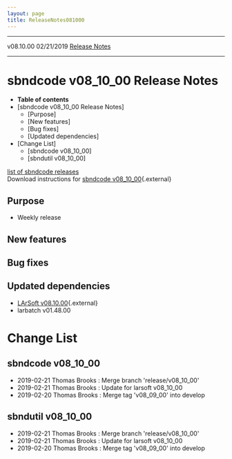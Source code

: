 ```yaml
---
layout: page
title: ReleaseNotes081000
---
```


  ----------- ------------ -- -- ------------------------------------------------------
  v08.10.00   02/21/2019         [Release Notes](ReleaseNotes081000.html)
  ----------- ------------ -- -- ------------------------------------------------------



sbndcode v08\_10\_00 Release Notes
======================================================================================

-   **Table of contents**
-   [sbndcode v08\_10\_00 Release
    Notes]
    -   [Purpose]
    -   [New features]
    -   [Bug fixes]
    -   [Updated dependencies]
-   [Change List]
    -   [sbndcode v08\_10\_00]
    -   [sbndutil v08\_10\_00]

[list of sbndcode
releases](List_of_SBND_code_releases.html)\
Download instructions for [sbndcode
v08\_10\_00](http://scisoft.fnal.gov/scisoft/bundles/sbnd/v08_10_00/sbndcode-v08_10_00.html){.external}



Purpose
----------------------------------

-   Weekly release



New features
--------------------------------------------



Bug fixes
--------------------------------------



Updated dependencies
------------------------------------------------------------

-   [LArSoft
    v08.10.00](https://cdcvs.fnal.gov/redmine/projects/larsoft/wiki/ReleaseNotes081000){.external}
-   larbatch v01.48.00



Change List
==========================================



sbndcode v08\_10\_00
----------------------------------------------------------

-   2019-02-21 Thomas Brooks : Merge branch \'release/v08\_10\_00\'
-   2019-02-21 Thomas Brooks : Update for larsoft v08\_10\_00
-   2019-02-20 Thomas Brooks : Merge tag \'v08\_09\_00\' into develop



sbndutil v08\_10\_00
----------------------------------------------------------

-   2019-02-21 Thomas Brooks : Merge branch \'release/v08\_10\_00\'
-   2019-02-21 Thomas Brooks : Update for larsoft v08\_10\_00
-   2019-02-20 Thomas Brooks : Merge tag \'v08\_09\_00\' into develop
